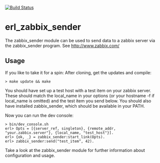 [![Build Status](https://travis-ci.org/protofy/erl_zabbix_sender.svg)](https://travis-ci.org/protofy/erl_zabbix_sender)

erl_zabbix_sender
==================

The zabbix_sender module can be used to send data to a zabbix server via the zabbix_sender program.
See http://www.zabbix.com/

Usage
------

If you like to take it for a spin:
After cloning, get the updates and compile:

    > make update && make
    
You should have set up a test host with a test item on your zabbix server. These should match the local_name in your options (or your hostname -f if local_name is omitted) and the test item you send below.
You should also have installed zabbix_sender, which should be available in your PATH.

Now you can run the dev console:

    > bin/dev_console.sh
    erl> Opts = [{server_ref, singleton}, {remote_addr, "your.zabbix.server"}, {local_name, "test_host"}].
    erl> {ok, _} = zabbix_sender:start_link(Opts).
    erl> zabbix_sender:send("test_item", 42).
 
Take a look at the zabbix_sender module for further information about configuration and usage.

